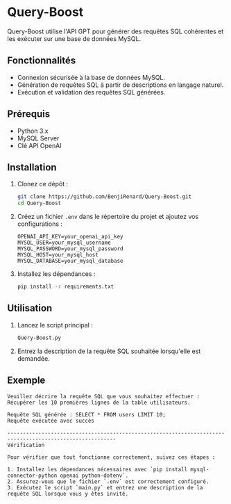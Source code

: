 # Query-Boost

Query-Boost utilise l'API GPT pour générer des requêtes SQL cohérentes et les exécuter sur une base de données MySQL.

## Fonctionnalités

- Connexion sécurisée à la base de données MySQL.
- Génération de requêtes SQL à partir de descriptions en langage naturel.
- Exécution et validation des requêtes SQL générées.

## Prérequis

- Python 3.x
- MySQL Server
- Clé API OpenAI

## Installation

1. Clonez ce dépôt :

    ```bash
    git clone https://github.com/BenjiRenard/Query-Boost.git
    cd Query-Boost
    ```

2. Créez un fichier `.env` dans le répertoire du projet et ajoutez vos configurations :

    ```env
    OPENAI_API_KEY=your_openai_api_key
    MYSQL_USER=your_mysql_username
    MYSQL_PASSWORD=your_mysql_password
    MYSQL_HOST=your_mysql_host
    MYSQL_DATABASE=your_mysql_database
    ```

3. Installez les dépendances :

    ```bash
    pip install -r requirements.txt
    ```

## Utilisation

1. Lancez le script principal :

    ```bash
    Query-Boost.py
    ```

2. Entrez la description de la requête SQL souhaitée lorsqu'elle est demandée.

## Exemple

```plaintext
Veuillez décrire la requête SQL que vous souhaitez effectuer :
Récupérer les 10 premières lignes de la table utilisateurs.

Requête SQL générée : SELECT * FROM users LIMIT 10;
Requête exécutée avec succès

---------------------------------------------------------------------------------------------------------
Vérification

Pour vérifier que tout fonctionne correctement, suivez ces étapes :

1. Installez les dépendances nécessaires avec `pip install mysql-connector-python openai python-dotenv`.
2. Assurez-vous que le fichier `.env` est correctement configuré.
3. Exécutez le script `main.py` et entrez une description de la requête SQL lorsque vous y êtes invité.
